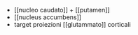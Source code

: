 - [[nucleo caudato]] + [[putamen]]
- [[nucleus accumbens]]
- target proiezioni [[glutammato]] corticali